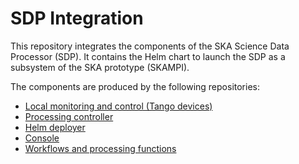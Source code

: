 # SDP Integration

This repository integrates the components of the SKA Science Data Processor
(SDP). It contains the Helm chart to launch the SDP as a subsystem of the SKA
prototype (SKAMPI).

The components are produced by the following repositories:

* [Local monitoring and control (Tango devices)](https://gitlab.com/ska-telescope/sdp-lmc/)
* [Processing controller](https://gitlab.com/ska-telescope/sdp-proccontrol/)
* [Helm deployer](https://gitlab.com/ska-telescope/sdp-helmdeploy/)
* [Console](https://gitlab.com/ska-telescope/sdp-console/)
* [Workflows and processing functions](https://gitlab.com/ska-telescope/sdp-workflows-procfunc/)
